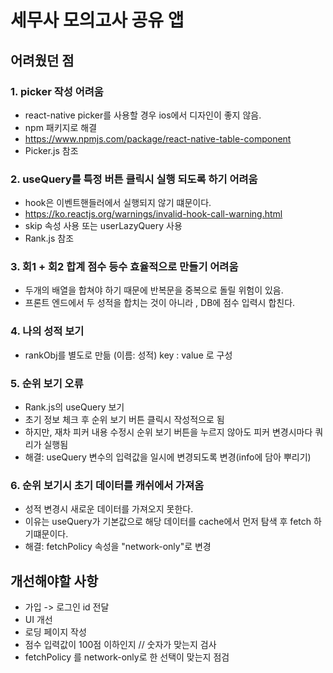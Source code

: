 # 세무사 모의고사 공유 앱

## 어려웠던 점

### 1. picker 작성 어려움

- react-native picker를 사용할 경우 ios에서 디자인이 좋지 않음.
- npm 패키지로 해결
- https://www.npmjs.com/package/react-native-table-component
- Picker.js 참조

### 2. useQuery를 특정 버튼 클릭시 실행 되도록 하기 어려움

- hook은 이벤트핸들러에서 실행되지 않기 떄문이다.
- https://ko.reactjs.org/warnings/invalid-hook-call-warning.html
- skip 속성 사용 또는 userLazyQuery 사용
- Rank.js 참조

### 3. 회1 + 회2 합계 점수 등수 효율적으로 만들기 어려움

- 두개의 배열을 합쳐야 하기 때문에 반복문을 중복으로 돌릴 위험이 있음.
- 프론트 엔드에서 두 성적을 합치는 것이 아니라 , DB에 점수 입력시 합친다.

### 4. 나의 성적 보기

- rankObj를 별도로 만듦 (이름: 성적) key : value 로 구성

### 5. 순위 보기 오류

- Rank.js의 useQuery 보기
- 초기 정보 체크 후 순위 보기 버튼 클릭시 작성적으로 됨
- 하지만, 재차 피커 내용 수정시 순위 보기 버튼을 누르지 않아도 피커 변경시마다 쿼리가 실행됨
- 해결: useQuery 변수의 입력값을 일시에 변경되도록 변경(info에 담아 뿌리기)

### 6. 순위 보기시 초기 데이터를 캐쉬에서 가져옴

- 성적 변경시 새로운 데이터를 가져오지 못한다.
- 이유는 useQuery가 기본값으로 해당 데이터를 cache에서 먼저 탐색 후 fetch 하기떄문이다.
- 해결: fetchPolicy 속성을 "network-only"로 변경

## 개선해야할 사항

- 가입 -> 로그인 id 전달
- UI 개선
- 로딩 페이지 작성
- 점수 입력값이 100점 이하인지 // 숫자가 맞는지 검사
- fetchPolicy 를 network-only로 한 선택이 맞는지 점검
